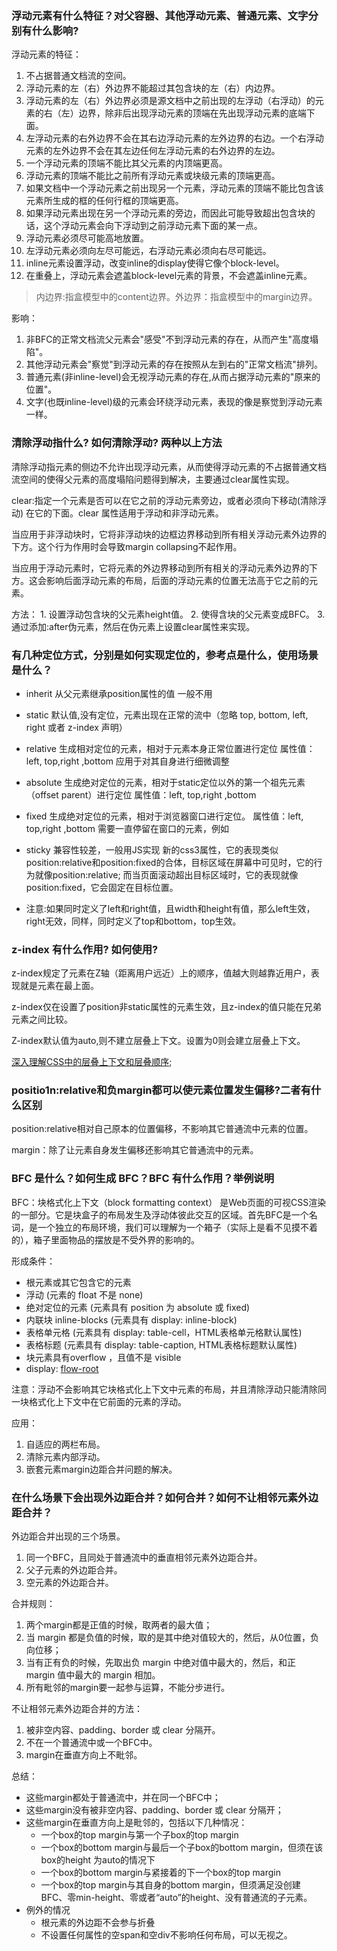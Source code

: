 ### 浮动元素有什么特征？对父容器、其他浮动元素、普通元素、文字分别有什么影响?
    
   浮动元素的特征：
   1. 不占据普通文档流的空间。
   2. 浮动元素的左（右）外边界不能超过其包含块的左（右）内边界。
   3. 浮动元素的左（右）外边界必须是源文档中之前出现的左浮动（右浮动）的元素的右（左）边界，除非后出现浮动元素的顶端在先出现浮动元素的底端下面。
   4. 左浮动元素的右外边界不会在其右边浮动元素的左外边界的右边。一个右浮动元素的左外边界不会在其左边任何左浮动元素的右外边界的左边。
   5. 一个浮动元素的顶端不能比其父元素的内顶端更高。
   6. 浮动元素的顶端不能比之前所有浮动元素或块级元素的顶端更高。
   7. 如果文档中一个浮动元素之前出现另一个元素，浮动元素的顶端不能比包含该元素所生成的框的任何行框的顶端更高。
   8. 如果浮动元素出现在另一个浮动元素的旁边，而因此可能导致超出包含块的话，这个浮动元素会向下浮动到之前浮动元素下面的某一点。
   9. 浮动元素必须尽可能高地放置。
   10. 左浮动元素必须向左尽可能远，右浮动元素必须向右尽可能远。
   11. inline元素设置浮动，改变inline的display使得它像个block-level。
   12. 在重叠上，浮动元素会遮盖block-level元素的背景，不会遮盖inline元素。
   > 内边界:指盒模型中的content边界。外边界：指盒模型中的margin边界。
   
   影响：
   
   1. 非BFC的正常文档流父元素会"感受"不到浮动元素的存在，从而产生"高度塌陷"。
   2. 其他浮动元素会"察觉"到浮动元素的存在按照从左到右的"正常文档流"排列。
   3. 普通元素(非inline-level)会无视浮动元素的存在,从而占据浮动元素的"原来的位置"。
   4. 文字(也既inline-level)级的元素会环绕浮动元素，表现的像是察觉到浮动元素一样。
   
### 清除浮动指什么? 如何清除浮动? 两种以上方法

   清除浮动指元素的侧边不允许出现浮动元素，从而使得浮动元素的不占据普通文档流空间的使得父元素的高度塌陷问题得到解决，主要通过clear属性实现。
   
   clear:指定一个元素是否可以在它之前的浮动元素旁边，或者必须向下移动(清除浮动) 在它的下面。clear 属性适用于浮动和非浮动元素。
   
   当应用于非浮动块时，它将非浮动块的边框边界移动到所有相关浮动元素外边界的下方。这个行为作用时会导致margin collapsing不起作用。
   
   当应用于浮动元素时，它将元素的外边界移动到所有相关的浮动元素外边界的下方。这会影响后面浮动元素的布局，后面的浮动元素的位置无法高于它之前的元素。
   
   方法：
        1. 设置浮动包含块的父元素height值。
        2. 使得含块的父元素变成BFC。
        3. 通过添加:after伪元素，然后在伪元素上设置clear属性来实现。
    
### 有几种定位方式，分别是如何实现定位的，参考点是什么，使用场景是什么？
   - inherit
    从父元素继承position属性的值
    一般不用
    
   - static
    默认值,没有定位，元素出现在正常的流中（忽略 top, bottom, left, right 或者 z-index 声明）
   - relative
    生成相对定位的元素，相对于元素本身正常位置进行定位
    属性值：left, top,right ,bottom
    应用于对其自身进行细微调整
   - absolute
    生成绝对定位的元素，相对于static定位以外的第一个祖先元素（offset parent）进行定位
    属性值：left, top,right ,bottom
   - fixed
    生成绝对定位的元素，相对于浏览器窗口进行定位。
    属性值：left, top,right ,bottom
    需要一直停留在窗口的元素，例如
   - sticky
    兼容性较差，一般用JS实现
    新的css3属性，它的表现类似position:relative和position:fixed的合体，目标区域在屏幕中可见时，它的行为就像position:relative; 而当页面滚动超出目标区域时，它的表现就像position:fixed，它会固定在目标位置。
    
   - 注意:如果同时定义了left和right值，且width和height有值，那么left生效，right无效，同样，同时定义了top和bottom，top生效。
   
### z-index 有什么作用? 如何使用?
    
   z-index规定了元素在Z轴（距离用户远近）上的顺序，值越大则越靠近用户，表现就是元素在最上面。
   
   z-index仅在设置了position非static属性的元素生效，且z-index的值只能在兄弟元素之间比较。
   
   Z-index默认值为auto,则不建立层叠上下文。设置为0则会建立层叠上下文。
   
   [深入理解CSS中的层叠上下文和层叠顺序](http://www.zhangxinxu.com/wordpress/2016/01/understand-css-stacking-context-order-z-index/);
   
### positio1n:relative和负margin都可以使元素位置发生偏移?二者有什么区别
   
   position:relative相对自己原本的位置偏移，不影响其它普通流中元素的位置。
   
   margin：除了让元素自身发生偏移还影响其它普通流中的元素。
    
### BFC 是什么？如何生成 BFC？BFC 有什么作用？举例说明
    
   BFC：块格式化上下文（block formatting context） 是Web页面的可视CSS渲染的一部分。它是块盒子的布局发生及浮动体彼此交互的区域。首先BFC是一个名词，是一个独立的布局环境，我们可以理解为一个箱子（实际上是看不见摸不着的），箱子里面物品的摆放是不受外界的影响的。
   
   形成条件：
   
   - 根元素或其它包含它的元素
   - 浮动 (元素的 float 不是 none)
   - 绝对定位的元素 (元素具有 position 为 absolute 或 fixed)
   - 内联块 inline-blocks (元素具有 display: inline-block)
   - 表格单元格 (元素具有 display: table-cell，HTML表格单元格默认属性)
   - 表格标题 (元素具有 display: table-caption, HTML表格标题默认属性)
   - 块元素具有overflow ，且值不是 visible
   - display: [flow-root](ttp://web.jobbole.com/91165/)
   
   注意：浮动不会影响其它块格式化上下文中元素的布局，并且清除浮动只能清除同一块格式化上下文中在它前面的元素的浮动。
   
   应用：
    
   1. 自适应的两栏布局。
   2. 清除元素内部浮动。
   3. 嵌套元素margin边距合并问题的解决。
    
    
### 在什么场景下会出现外边距合并？如何合并？如何不让相邻元素外边距合并？

   外边距合并出现的三个场景。
  
   1. 同一个BFC，且同处于普通流中的垂直相邻元素外边距合并。
   2. 父子元素的外边距合并。
   3. 空元素的外边距合并。
   
   合并规则：
   
   1. 两个margin都是正值的时候，取两者的最大值；
   2. 当 margin 都是负值的时候，取的是其中绝对值较大的，然后，从0位置，负向位移；
   3. 当有正有负的时候，先取出负 margin 中绝对值中最大的，然后，和正 margin 值中最大的 margin 相加。
   4. 所有毗邻的margin要一起参与运算，不能分步进行。
   
   不让相邻元素外边距合并的方法：
   
   1. 被非空内容、padding、border 或 clear 分隔开。
   2. 不在一个普通流中或一个BFC中。
   3. margin在垂直方向上不毗邻。
   
   总结：
   
   - 这些margin都处于普通流中，并在同一个BFC中；
   - 这些margin没有被非空内容、padding、border 或 clear 分隔开；
   - 这些margin在垂直方向上是毗邻的，包括以下几种情况：
        - 一个box的top margin与第一个子box的top margin
        - 一个box的bottom margin与最后一个子box的bottom margin，但须在该box的height 为auto的情况下
        - 一个box的bottom margin与紧接着的下一个box的top margin
        - 一个box的top margin与其自身的bottom margin，但须满足没创建BFC、零min-height、零或者“auto”的height、没有普通流的子元素。
   - 例外的情况
       - 根元素的外边距不会参与折叠
       - 不设置任何属性的空span和空div不影响任何布局，可以无视之。
   
   